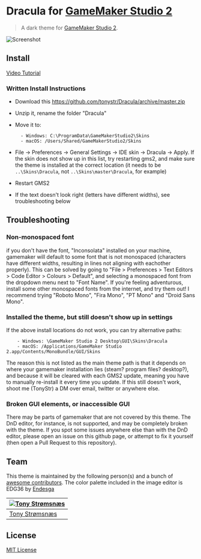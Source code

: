 # Dracula for [GameMaker Studio 2](https://www.yoyogames.com/gamemaker)

> A dark theme for [GameMaker Studio 2](https://www.yoyogames.com/gamemaker).

![Screenshot](https://media.discordapp.net/attachments/392980753228496896/589562899261947925/unknown.png)

## Install

[Video Tutorial](https://www.youtube.com/watch?v=DV_JkP_VXdQ)

### Written Install Instructions

* Download this https://github.com/tonystr/Dracula/archive/master.zip

* Unzip it, rename the folder "Dracula"

* Move it to:

        - Windows: C:\ProgramData\GameMakerStudio2\Skins
        - macOS: /⁨Users⁩/⁨Shared⁩/⁨GameMakerStudio2⁩/⁨Skins⁩

* File -> Preferences -> General Settings -> IDE skin -> Dracula -> Apply. If the skin does not show up in this list, try restarting gms2, and make sure the theme is installed at the correct location (it needs to be `..\Skins\Dracula`, not `..\Skins\master\Dracula`, for example)

* Restart GMS2

* If the text doesn't look right (letters have different widths), see troubleshooting below

## Troubleshooting

### Non-monospaced font

if you don't have the font, "Inconsolata" installed on your machine, gamemaker will default to some font that is not monospaced (characters have different widths, resulting in lines not aligning with eachother properly). This can be solved by going to "File > Preferences > Text Editors > Code Editor > Colours > Default", and selecting a monospaced font from the dropdown menu next to "Font Name". If you're feeling adventurous, install some other monospaced fonts from the internet, and try them out! I recommend trying "Roboto Mono", "Fira Mono", "PT Mono" and "Droid Sans Mono".

### Installed the theme, but still doesn't show up in settings

If the above install locations do not work, you can try alternative paths: 

        - Windows: \GameMaker Studio 2 Desktop\GUI\Skins\Dracula
        - macOS: /Applications/GameMaker Studio 2.app/Contents/MonoBundle/GUI/Skins

The reason this is not listed as the main theme path is that it depends on where your gamemaker installation lies (steam? program files? desktop?), and because it will be cleared with each GMS2 update, meaning you have to manually re-install it every time you update. If this still doesn't work, shoot me (TonyStr) a DM over email, twitter or anywhere else.

### Broken GUI elements, or inaccessible GUI

There may be parts of gamemaker that are not covered by this theme. The DnD editor, for instance, is not supported, and may be completely broken with the theme. If you spot some issues anywhere else than with the DnD editor, please open an issue on this github page, or attempt to fix it yourself (then open a Pull Request to this repository).

## Team

This theme is maintained by the following person(s) and a bunch of [awesome contributors](https://github.com/tonystr/Dracula/graphs/contributors). The color palette included in the image editor is EDG36 by [Endesga](https://twitter.com/ENDESGA)

[![Tony Strømsnæs](https://avatars3.githubusercontent.com/u/30723101?v=3&s=70)](https://github.com/tonystr) |
--- |
[Tony Strømsnæs](https://github.com/tonystr) |

## License

[MIT License](./LICENSE)
